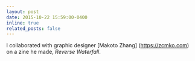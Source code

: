 ```yaml
---
layout: post
date: 2015-10-22 15:59:00-0400
inline: true
related_posts: false
---
```


I collaborated with graphic designer [Makoto Zhang] (https://zcmko.com) on a zine he made, <em>Reverse Waterfall</em>.
